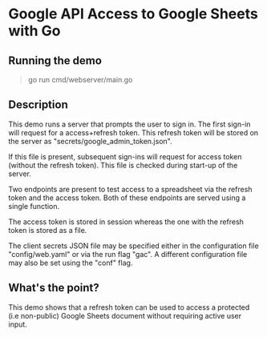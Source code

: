 # Google API Access to Google Sheets with Go

## Running the demo

> go run cmd/webserver/main.go

## Description

This demo runs a server that prompts the user to sign in. The first sign-in will request for a access+refresh token. This refresh token will be stored on the server as "secrets/google_admin_token.json".

If this file is present, subsequent sign-ins will request for access token (without the refresh token). This file is checked during start-up of the server.

Two endpoints are present to test access to a spreadsheet via the refresh token and the access token. Both of these endpoints are served using a single function.

The access token is stored in session whereas the one with the refresh token is stored as a file.

The client secrets JSON file may be specified either in the configuration file "config/web.yaml" or via the run flag "gac". A different configuration file may also be set using the "conf" flag.

## What's the point?

This demo shows that a refresh token can be used to access a protected (i.e non-public) Google Sheets document without requiring active user input.
